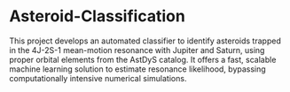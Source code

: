 # Asteroid-Classification
This project develops an automated classifier to identify asteroids trapped in the 4J-2S-1 mean-motion resonance with Jupiter and Saturn, using proper orbital elements from the AstDyS catalog. It offers a fast, scalable machine learning solution to estimate resonance likelihood, bypassing computationally intensive numerical simulations.
